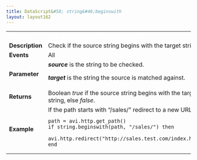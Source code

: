 ```yaml
---
title: DataScript&#58; string&#46;beginswith
layout: layout162
---
```

<table class="table table-hover table table-bordered table-hover">  
<tbody>       
<tr>   
<td><font size="3" color="white"><strong>Function</strong></font></td>
<td><font color="white"><b>string.beginswith(source, target)</b></font></td>
</tr>
<tr>   
<td><font size="3"><strong>Description</strong></font></td>
<td>Check if the source string begins with the target string.</td>
</tr>
<tr>   
<td><font size="3"><strong>Events</strong></font></td>
<td>All</td>
</tr>
<tr>   
<td><font size="3"><strong>Parameter</strong></font></td>
<td><strong><em>source</em> </strong>is the string to be checked.<p></p> <p><em><strong>target</strong> </em>is the string the source is matched against.</p></td>
</tr>
<tr>   
<td><font size="3"><strong>Returns</strong></font></td>
<td>Boolean <em>true</em> if the source string begins with the target string, else <em>false</em>.</td>
</tr>
<tr>   
<td><font size="3"><strong>Example</strong></font></td>
<td>If the path starts with “/sales/” redirect to a new URL<br> 
<!-- Crayon Syntax Highlighter v2.7.1 --> <pre><code class="language-lua">path = avi.http.get_path()
if string.beginswith(path, "/sales/") then
   avi.http.redirect("http://sales.test.com/index.html")
end</code></pre> 
<!-- [Format Time: 0.0025 seconds] --></td>
</tr>
</tbody>
</table> 